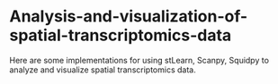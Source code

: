 # Analysis-and-visualization-of-spatial-transcriptomics-data

Here are some implementations for using stLearn, Scanpy, Squidpy to analyze and visualize spatial transcriptomics data.
